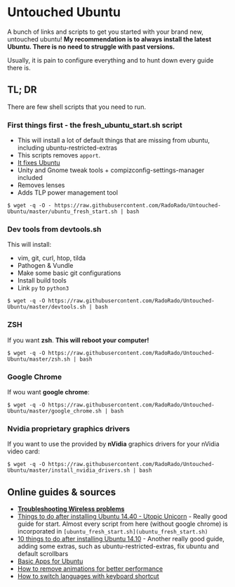 # Untouched Ubuntu

A bunch of links and scripts to get you started with your brand new, untouched ubuntu! **My recommendation is to always install the latest Ubuntu. There is no need to struggle with past versions.**

Usually, it is pain to configure everything and to hunt down every guide there is.

## TL; DR

There are few shell scripts that you need to run.

### First things first - the fresh_ubuntu_start.sh script

* This will install a lot of default things that are missing from ubuntu, including ubuntu-restricted-extras
* This scripts removes `apport`.
* [It fixes Ubuntu](https://fixubuntu.com/)
* Unity and Gnome tweak tools + compizconfig-settings-manager included
* Removes lenses
* Adds TLP power management tool

```
$ wget -q -O - https://raw.githubusercontent.com/RadoRado/Untouched-Ubuntu/master/ubuntu_fresh_start.sh | bash
```

### Dev tools from devtools.sh

This will install:

* vim, git, curl, htop, tilda
* Pathogen & Vundle
* Make some basic git configurations
* Install build tools
* Link `py` to `python3`

```
$ wget -q -O https://raw.githubusercontent.com/RadoRado/Untouched-Ubuntu/master/devtools.sh | bash
```

### ZSH

If you want **zsh**. **This will reboot your computer!**

```
$ wget -q -O https://raw.githubusercontent.com/RadoRado/Untouched-Ubuntu/master/zsh.sh | bash
```

### Google Chrome

If wou want **google chrome**:

```
$ wget -q -O https://raw.githubusercontent.com/RadoRado/Untouched-Ubuntu/master/google_chrome.sh | bash
```

### Nvidia proprietary graphics drivers

If you want to use the provided by **nVidia** graphics drivers for your nVidia video card:

```
$ wget -q -O https://raw.githubusercontent.com/RadoRado/Untouched-Ubuntu/master/install_nvidia_drivers.sh | bash
```

## Online guides & sources

* [**Troubleshooting Wireless problems**](https://help.ubuntu.com/community/WifiDocs/Driver/bcm43xx)
* [Things to do after installing Ubuntu 14.40 - Utopic Unicorn](http://howtoubuntu.org/things-to-do-after-installing-ubuntu-14-10-utopic-unicorn) - Really good guide for start. Almost every script from here (without google chrome) is incorporated in `[ubuntu_fresh_start.sh](ubuntu_fresh_start.sh)`  
* [10 things to do after installing Ubuntu 14.10](http://scienceblogs.com/gregladen/2014/10/24/10-things-to-do-after-installing-ubuntu-14-10-utopic-unicorn/) - Another really good guide, adding some extras, such as ubuntu-restricted-extras, fix ubuntu and default scrollbars
* [Basic Apps for Ubuntu](http://www.omgubuntu.co.uk/2014/10/7-things-to-do-after-installing-ubuntu-14-10-utopic-unicorn)
* [How to remove animations for better performance](http://www.techdrivein.com/2014/11/20-things-todo-after-installing-ubuntu1410-ubuntu1404.html)
* [How to switch languages with keyboard shortcut](http://askubuntu.com/questions/68127/how-to-switch-language-keyboard-combination)
